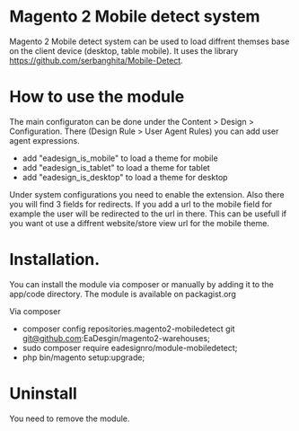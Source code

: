 # Magento 2 Mobile detect system

Magento 2 Mobile detect system can be used to load diffrent themses base on the client device (desktop, table mobile).
It uses the library https://github.com/serbanghita/Mobile-Detect.

# How to use the module

The main configuraton can be done under the Content > Design > Configuration. There (Design Rule > User Agent Rules) you can add user agent expressions.

* add "eadesign_is_mobile" to load a theme for mobile
* add "eadesign_is_tablet" to load a theme for tablet
* add "eadesign_is_desktop" to load a theme for desktop

Under system configurations you need to enable the extension. Also there you will find 3 fields for redirects. 
If you add a url to the mobile field for example the user will be redirected to the url in there. 
This can be usefull if you want ot use a diffrent website/store view url for the mobile theme.


# Installation. 

You can install the module via composer or manually by adding it to the app/code directory. The module is available on packagist.org

Via composer

- composer config repositories.magento2-mobiledetect git git@github.com:EaDesgin/magento2-warehouses;
- sudo composer require eadesignro/module-mobiledetect;
- php bin/magento setup:upgrade;

# Uninstall 

You need to remove the module. 